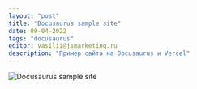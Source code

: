 ```yaml
---
layout: "post"
title: "Docusaurus sample site" 
date: 09-04-2022
tags: "docusaurus"
editor: vasilii@jsmarketing.ru
description: "Пример сайта на Docusaurus и Vercel"
---
```

![Docusaurus sample site](https://docusaurus-sample-site.vercel.app/)
